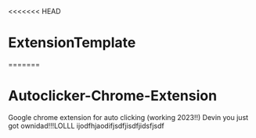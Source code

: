 <<<<<<< HEAD
# ExtensionTemplate
=======
# Autoclicker-Chrome-Extension
Google chrome extension for auto clicking (working 2023!!)
Devin you just got ownidad!!!LOLLL
ijodfhjaodifjsdfjisdfjidsfjsdf
